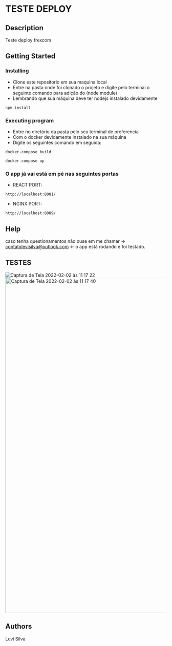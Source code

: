 # TESTE DEPLOY 

## Description

Teste deploy frexcom

## Getting Started

### Installing 

* Clone este repositorio em sua maquina local
* Entre na pasta onde foi clonado o projeto e digite pelo terminal o seguinte comando para adição do (node module)
* Lembrando que sua máquina deve ter nodejs instalado devidamente
```
npm install
```

### Executing program 

* Entre no diretório da pasta pelo seu terminal de preferencia
* Com o docker devidamente instalado na sua máquina
* Digite os seguintes comando em seguida:
```
docker-compose build
```
```
docker-compose up
```

### O app já vai está em pé nas seguintes portas
* REACT PORT:
```
http://localhost:8081/
```
* NGINX PORT: 
```
http://localhost:8089/
```

## Help

caso tenha questionamentos não ouse em me chamar -> contatolevisilva@outlook.com <-
o app está rodando e foi testado.

## TESTES
![Captura de Tela 2022-02-02 às 11 17 22](https://user-images.githubusercontent.com/57275766/152195625-d5cae23b-6678-4a37-a3b7-aa275375b5de.png)
<img width="1047" alt="Captura de Tela 2022-02-02 às 11 17 40" src="https://user-images.githubusercontent.com/57275766/152195651-52b9aa3d-571e-4a85-9cd0-e5510e95cf30.png">


## Authors

Levi Silva


